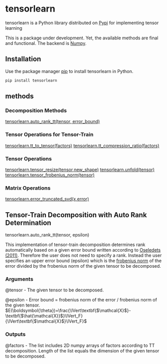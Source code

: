 
# tensorlearn

tensorlearn is a Python library distributed on [Pypi](https://pypi.org) for implementing 
tensor learning 

This is a package under development. Yet, the available methods are final and functional. The backend is [Numpy](https://numpy.org).

    
## Installation

Use the package manager [pip](https://pip.pypa.io/en/stable/) to install tensorlearn in Python.

```python
pip install tensorlearn
```

## methods
### Decomposition Methods
[tensorlearn.auto_rank_tt(tensor, error_bound)](#autoranktt-id)

### Tensor Operations for Tensor-Train 
[tensorlearn.tt_to_tensor(factors)](#tttotensor-id)
[tensorlearn.tt_compression_ratio(factors)](#ttcr-id)

### Tensor Operations
[tensorlearn.tensor_resize(tensor,new_shape)](#tensorresize-id)
[tensorlearn.unfold(tensor)](#unfold-id)
[tensorlearn.tensor_frobenius_norm(tensor)](#tfronorm-id)

### Matrix Operations
[tensorlearn.error_truncated_svd(x,error)](#etsvd-id)



## <a name="autoranktt-id"></a>Tensor-Train Decomposition with Auto Rank Determination

tensorlearn.auto_rank_tt(tensor, epsilon)

This implementation of tensor-train decomposition determines rank automatically based on a given error bound written according to [Oseledets (2011)](https://epubs.siam.org/doi/10.1137/090752286). Therefore the user does not need to specify a rank. Instead the user specifies an upper error bound (epsilon) which is the [frobenius norm](https://mathworld.wolfram.com/FrobeniusNorm.html) of the error divided by the frobenius norm of the given tensor to be decomposed.

### Arguments 
@tensor <numpy array> - The given tensor to be decomposed.

@epsilon <float> - Error bound = frobenius norm of the error / frobenius norm of the given tensor. $E(\boldsymbol{\theta})=\frac{\lVert\textbf{$\mathcal{X}$}-\textbf{$\hat{\mathcal{X}}$}\lVert_F}{\lVert\textbf{$\mathcal{X}$}\lVert_F}$
### Outputs
@factors <list> - The list includes 2D numpy arrays of factors according to TT decomposition. Length of the list equals the dimension of the given tensor to be decomposed.





